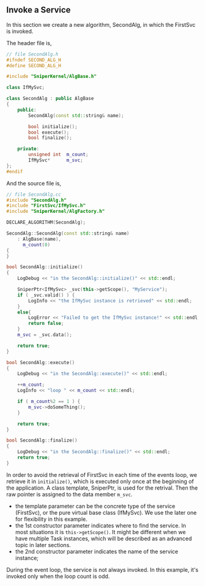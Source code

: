 ## Invoke a Service

In this section we create a new algorithm, SecondAlg, in which the FirstSvc is invoked.

The header file is,

```c++
// file SecondAlg.h
#ifndef SECOND_ALG_H
#define SECOND_ALG_H

#include "SniperKernel/AlgBase.h"

class IfMySvc;

class SecondAlg : public AlgBase
{
    public:
        SecondAlg(const std::string& name);

        bool initialize();
        bool execute();
        bool finalize();

    private:
        unsigned int  m_count;
        IfMySvc*      m_svc;
};
#endif
```

And the source file is,

```c++
// file SecondAlg.cc
#include "SecondAlg.h"
#include "FirstSvc/IfMySvc.h"
#include "SniperKernel/AlgFactory.h"

DECLARE_ALGORITHM(SecondAlg);

SecondAlg::SecondAlg(const std::string& name)
    : AlgBase(name),
      m_count(0)
{
}

bool SecondAlg::initialize()
{
    LogDebug << "in the SecondAlg::initialize()" << std::endl;

    SniperPtr<IfMySvc> _svc(this->getScope(), "MyService");
    if ( _svc.valid() ) {
        LogInfo << "the IfMySvc instance is retrieved" << std::endl;
    }
    else{
        LogError << "Failed to get the IfMySvc instance!" << std::endl;
        return false;
    }
    m_svc = _svc.data();

    return true;
}

bool SecondAlg::execute()
{
    LogDebug << "in the SecondAlg::execute()" << std::endl;

    ++m_count;
    LogInfo << "loop " << m_count << std::endl;

    if ( m_count%2 == 1 ) {
        m_svc->doSomeThing();
    }

    return true;
}

bool SecondAlg::finalize()
{
    LogDebug << "in the SecondAlg::finalize()" << std::endl;
    return true;
}
```

In order to avoid the retrieval of FirstSvc in each time of the events loop, we retrieve it in `initialize()`, which is executed only once at the beginning of the application. A class template, SniperPtr, is used for the retrival. Then the raw pointer is assigned to the data member `m_svc`.

- the template parameter can be the concrete type of the service (FirstSvc), or the pure virtual base class (IfMySvc). We use the later one for flexibility in this example.
- the 1st constructor parameter indicates where to find the service. In most situations it is `this->getScope()`. It might be different when we have multiple Task instances, which will be described as an advanced topic in later sections.
- the 2nd constructor parameter indicates the name of the service instance;

During the event loop, the service is not always invoked. In this example, it's invoked only when the loop count is odd.